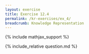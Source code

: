 ```yaml
---
layout: exercise
title: Exercise 12.4
permalink: /kr-exercises/ex_4/
breadcrumb: Knowledge Representation
---
```


{% include mathjax_support %}

<div><i class="arrow-up loader" data-chapter="kr-exercises" data-exercise="ex_4" data-rating="0"></i></div>
{% include_relative question.md %}
